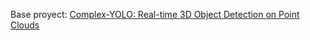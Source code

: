 Base proyect: [Complex-YOLO: Real-time 3D Object Detection on Point Clouds](https://arxiv.org/pdf/1803.06199.pdf)
